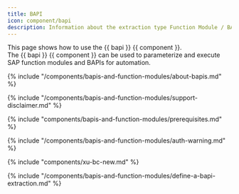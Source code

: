 ```yaml
---
title: BAPI
icon: component/bapi
description: Information about the extraction type Function Module / BAPI
---
```


This page shows how to use the {{ bapi }} {{ component }}.<br>
The {{ bapi }} {{ component }} can be used to parameterize and execute SAP function modules and BAPIs for automation.

{% include "/components/bapis-and-function-modules/about-bapis.md" %}

{% include "/components/bapis-and-function-modules/support-disclaimer.md" %}

{% include "components/bapis-and-function-modules/prerequisites.md" %}

{% include "/components/bapis-and-function-modules/auth-warning.md" %}

{% include "components/xu-bc-new.md"  %}

{% include "/components/bapis-and-function-modules/define-a-bapi-extraction.md" %}


